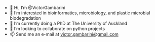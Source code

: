 - 👋 Hi, I’m @VictorGambarini
- 👀 I’m interested in bioinformatics, microbiology, and plastic microbial biodegradation
- 🌱 I’m currently doing a PhD at The University of Auckland
- 💞️ I’m looking to collaborate on python projects
- 📫 Send me an e-mail at victor.gambarini@gmail.com

<!---
VictorGambarini/VictorGambarini is a ✨ special ✨ repository because its `README.md` (this file) appears on your GitHub profile.
You can click the Preview link to take a look at your changes.
--->
